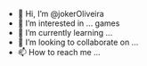 - 👋 Hi, I’m @jokerOliveira
- 👀 I’m interested in ... games
- 🌱 I’m currently learning ...
- 💞️ I’m looking to collaborate on ...
- 📫 How to reach me ...

<!---
jokerOliveira/jokerOliveira is a ✨ special ✨ repository because its `README.md` (this file) appears on your GitHub profile.
You can click the Preview link to take a look at your changes.
--->

